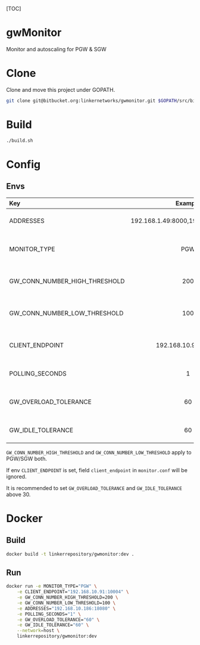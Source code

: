[TOC]

# gwMonitor
Monitor and autoscaling for PGW & SGW

# Clone
Clone and move this project under GOPATH.

```sh
git clone git@bitbucket.org:linkernetworks/gwmonitor.git $GOPATH/src/bitbucket.org/linkernetworks/
```

# Build

```sh
./build.sh
```

# Config
## Envs

| Key        | Example           | Meaning  |Default
| :--------- |:----------------:| :---------|:--------:
| ADDRESSES | 192.168.1.49:8000,192.168.1.50:8000 | IP addresses of OVS. | "" |
| MONITOR_TYPE | PGW | Type of gateway, PGW or SGW. | "" |
| GW_CONN_NUMBER_HIGH_THRESHOLD | 200 |High threshold of GW average connections. | 0 |
| GW_CONN_NUMBER_LOW_THRESHOLD | 100 |Low threshold of GW average connections. | 0 |
| CLIENT_ENDPOINT | 192.168.10.91:10004 | Endpoint of Linker DC/OS client. | "master.mesos:10004" |
| POLLING_SECONDS | 1 | Peroid fetching from OVS. | 1 |
| GW_OVERLOAD_TOLERANCE | 60 | Max overload alert enjured times. | 120 |
| GW_IDLE_TOLERANCE | 60 | Max idle alert enjured times. | 120 |


`GW_CONN_NUMBER_HIGH_THRESHOLD` and `GW_CONN_NUMBER_LOW_THRESHOLD` apply to PGW/SGW both.

If env `CLIENT_ENDPOINT` is set, field `client_endpoint` in `monitor.conf` will be ignored.

It is recommended to set `GW_OVERLOAD_TOLERANCE` and `GW_IDLE_TOLERANCE` above 30.

# Docker

## Build

```sh
docker build -t linkerrepository/gwmonitor:dev .
```

## Run

```sh
docker run -e MONITOR_TYPE="PGW" \
	-e CLIENT_ENDPOINT="192.168.10.91:10004" \
	-e GW_CONN_NUMBER_HIGH_THRESHOLD=200 \
	-e GW_CONN_NUMBER_LOW_THRESHOLD=100 \
	-e ADDRESSES="192.168.10.186:18080" \
	-e POLLING_SECONDS="1" \
	-e GW_OVERLOAD_TOLERANCE="60" \
	-e GW_IDLE_TOLERANCE="60" \
	--network=host \
	linkerrepository/gwmonitor:dev
```
